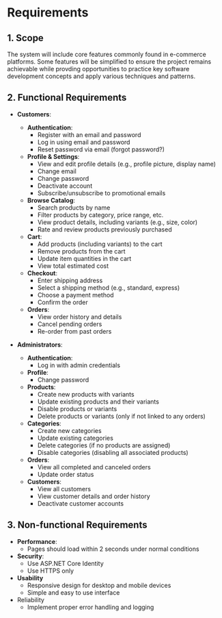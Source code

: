 # Requirements

## 1. Scope

The system will include core features commonly found in e-commerce platforms. Some features will be simplified to ensure the project remains achievable while provding opportunities to practice key software development concepts and apply various techniques and patterns.

## 2. Functional Requirements

- **Customers**:

  - **Authentication**:
    - Register with an email and password
    - Log in using email and password
    - Reset password via email (forgot password?)
  - **Profile & Settings**:
    - View and edit profile details (e.g., profile picture, display name)
    - Change email
    - Change password
    - Deactivate account
    - Subscribe/unsubscribe to promotional emails
  - **Browse Catalog**:
    - Search products by name
    - Filter products by category, price range, etc.
    - View product details, including variants (e.g., size, color)
    - Rate and review products previously purchased
  - **Cart**:
    - Add products (including variants) to the cart
    - Remove products from the cart
    - Update item quantities in the cart
    - View total estimated cost
  - **Checkout**:
    - Enter shipping address
    - Select a shipping method (e.g., standard, express)
    - Choose a payment method
    - Confirm the order
  - **Orders**:
    - View order history and details
    - Cancel pending orders
    - Re-order from past orders

- **Administrators**:

  - **Authentication**:
    - Log in with admin credentials
  - **Profile**:
    - Change password
  - **Products**:
    - Create new products with variants
    - Update existing products and their variants
    - Disable products or variants
    - Delete products or variants (only if not linked to any orders)
  - **Categories**:
    - Create new categories
    - Update existing categories
    - Delete categories (if no products are assigned)
    - Disable categories (disabling all associated products)
  - **Orders**:
    - View all completed and canceled orders
    - Update order status
  - **Customers**:
    - View all customers
    - View customer details and order history
    - Deactivate customer accounts

## 3. Non-functional Requirements

- **Performance**:
  - Pages should load within 2 seconds under normal conditions
- **Security**:
  - Use ASP.NET Core Identity
  - Use HTTPS only
- **Usability**
  - Responsive design for desktop and mobile devices
  - Simple and easy to use interface
- Reliability
  - Implement proper error handling and logging
